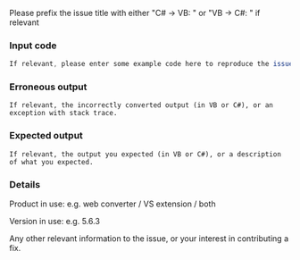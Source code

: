 Please prefix the issue title with either "C# -> VB: " or "VB -> C#: " if relevant

### Input code
```C#
If relevant, please enter some example code here to reproduce the issue (in VB or C#), or the steps taken to cause the issue.
```

### Erroneous output
```vbnet
If relevant, the incorrectly converted output (in VB or C#), or an exception with stack trace.
```

### Expected output
```vbnet
If relevant, the output you expected (in VB or C#), or a description of what you expected.
```

### Details
Product in use: e.g. web converter / VS extension / both

Version in use: e.g. 5.6.3

Any other relevant information to the issue, or your interest in contributing a fix.
